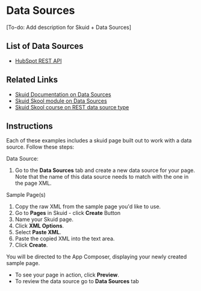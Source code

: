 # Data Sources 
[To-do: Add description for Skuid + Data Sources]

## List of Data Sources
- [HubSpot REST API](REST_HubSpot)

## Related Links
- [Skuid Documentation on Data Sources](https://docs.skuid.com/latest/en/data/)
- [Skuid Skool module on Data Sources](https://www.skuidskool.com/app/learning_paths/e216a72a-59a7-4952-8be7-335c9ed50b0b/courses/75ba0889-a2e8-4f73-a582-07e5a3bb8a6f)
- [Skuid Skool course on REST data source type](https://www.skuidskool.com/courses/75ba0889-a2e8-4f73-a582-07e5a3bb8a6f/activities/5d780f77-7bab-47ca-9ba5-b31bc0f9b5a9)

## Instructions
Each of these examples includes a skuid page built out to work with a data source. 
Follow these steps:

Data Source: 
1. Go to the **Data Sources** tab and create a new data source for your page. Note that the name of this data source needs to match with the one in the page XML.

Sample Page(s)
1. Copy the raw XML from the sample page you'd like to use.
2. Go to **Pages** in Skuid - click **Create** Button
3. Name your Skuid page.
4. Click **XML Options**.
5. Select **Paste XML**.
7. Paste the copied XML into the text area.
8. Click **Create**.

You will be directed to the App Composer, displaying your newly created sample page.
- To see your page in action, click **Preview**.
- To review the data source go to **Data Sources** tab
